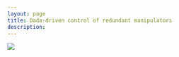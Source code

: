 ```yaml
---
layout: page
title: Dada-driven control of redundant manipulators
description:
---
```


<img class="col one pad10" src="/assets/img/projects/tii/tii_laptop.png"/>
